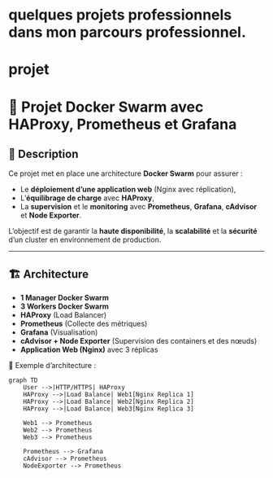 # quelques projets professionnels dans mon parcours professionnel.
# projet
# 🚀 Projet Docker Swarm avec HAProxy, Prometheus et Grafana

## 📌 Description
Ce projet met en place une architecture **Docker Swarm** pour assurer :
- Le **déploiement d’une application web** (Nginx avec réplication),
- L’**équilibrage de charge** avec **HAProxy**,
- La **supervision** et le **monitoring** avec **Prometheus**, **Grafana**, **cAdvisor** et **Node Exporter**.

L’objectif est de garantir la **haute disponibilité**, la **scalabilité** et la **sécurité** d’un cluster en environnement de production.

---

## 🏗️ Architecture
- **1 Manager Docker Swarm**
- **3 Workers Docker Swarm**
- **HAProxy** (Load Balancer)
- **Prometheus** (Collecte des métriques)
- **Grafana** (Visualisation)
- **cAdvisor + Node Exporter** (Supervision des containers et des nœuds)
- **Application Web (Nginx)** avec 3 réplicas

📌 Exemple d’architecture :  
```mermaid
graph TD
    User -->|HTTP/HTTPS| HAProxy
    HAProxy -->|Load Balance| Web1[Nginx Replica 1]
    HAProxy -->|Load Balance| Web2[Nginx Replica 2]
    HAProxy -->|Load Balance| Web3[Nginx Replica 3]

    Web1 --> Prometheus
    Web2 --> Prometheus
    Web3 --> Prometheus

    Prometheus --> Grafana
    cAdvisor --> Prometheus
    NodeExporter --> Prometheus


